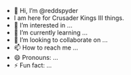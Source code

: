 - 👋 Hi, I’m @reddspyder
- I am here for Crusader Kings III things.
- 👀 I’m interested in ...
- 🌱 I’m currently learning ...
- 💞️ I’m looking to collaborate on ...
- 📫 How to reach me ...
- 😄 Pronouns: ...
- ⚡ Fun fact: ...

<!---
reddspyder/reddspyder is a ✨ special ✨ repository because its `README.md` (this file) appears on your GitHub profile.
You can click the Preview link to take a look at your changes.
--->
